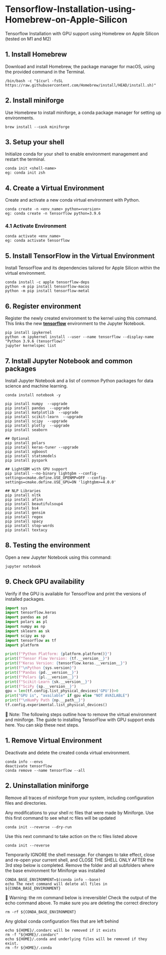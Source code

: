 # Tensorflow-Installation-using-Homebrew-on-Apple-Silicon
Tensorflow Installation with GPU support using Homebrew on Apple Silicon (tested on M1 and M2)

## 1. Install Homebrew
Download and install Homebrew, the package manager for macOS, using the provided command in the Terminal.
```
/bin/bash -c "$(curl -fsSL https://raw.githubusercontent.com/Homebrew/install/HEAD/install.sh)"
```

## 2. Install miniforge
Use Homebrew to install miniforge, a conda package manager for setting up environments.
```
brew install --cask miniforge
```

## 3. Setup your shell
Initialize conda for your shell to enable environment management and restart the terminal.
```
conda init <shell-name>
eg: conda init zsh
```

## 4. Create a Virtual Environment 
Create and activate a new conda virtual environment with Python.
```
conda create -n <env_name> python=<version>
eg: conda create -n tensorflow python=3.9.6
```
### 4.1 Activate Environment
```
conda activate <env_name>
eg: conda activate tensorflow
```

## 5. Install TensorFlow in the Virtual Environment 
Install TensorFlow and its dependencies tailored for Apple Silicon within the virtual environment.
```
conda install -c apple tensorflow-deps
python -m pip install tensorflow-macos
python -m pip install tensorflow-metal
```

## 6. Register environment
Register the newly created environment to the kernel using this command. This links the new <u>**tensorflow**</u> environment to the Jupyter Notebook. 
```
pip install ipykernel
python -m ipykernel install --user --name tensorflow --display-name "Python 3.9.6 (tensorflow)"
jupyter kernelspec list
```

## 7. Install Jupyter Notebook and common packages
Install Jupyter Notebook and a list of common Python packages for data science and machine learning.
```
conda install notebook -y

pip install numpy  --upgrade
pip install pandas  --upgrade
pip install matplotlib  --upgrade
pip install scikit-learn  --upgrade
pip install scipy  --upgrade
pip install plotly  --upgrade
pip install seaborn

## Optional
pip install polars
pip install keras-tuner --upgrade
pip install xgboost
pip install statsmodels
pip install pyspark

## LightGBM with GPU support
pip install --no-binary lightgbm --config-settings=cmake.define.USE_OPENMP=OFF --config-settings=cmake.define.USE_GPU=ON 'lightgbm>=4.0.0'

## NLP Libraries
pip install nltk
pip install afinn
pip install beautifulsoup4
pip install bs4
pip install gensim
pip install regex
pip install spacy
pip install stop-words 
pip install textacy
```

## 8. Testing the environment
Open a new Jupyter Notebook using this command:
```
jupyter notebook
```

## 9. Check GPU availability
Verify if the GPU is available for TensorFlow and print the versions of installed packages.
``` python
import sys
import tensorflow.keras
import pandas as pd
import polars as pl
import numpy as np
import sklearn as sk
import scipy as sp
import tensorflow as tf
import platform

print(f"Python Platform: {platform.platform()}")
print(f"Tensor Flow Version: {tf.__version__}")
print(f"Keras Version: {tensorflow.keras.__version__}")
print(f"\nPython {sys.version}")
print(f"Pandas {pd.__version__}")
print(f"Polars {pl.__version__}")
print(f"Scikit-Learn {sk.__version__}")
print(f"SciPy {sp.__version__}")
gpu = len(tf.config.list_physical_devices('GPU'))>0
print("GPU is", "available" if gpu else "NOT AVAILABLE")
print(f"\nNumPy Path {np.__path__}")
tf.config.experimental.list_physical_devices()
```

🚨 Note: The following steps outline how to remove the virtual environment and miniforge. The guide to installing TensorFlow with GPU support ends here. You can skip these next steps.

## 1. Remove Virtual Environment
Deactivate and delete the created conda virtual environment.
```
conda info --envs
deactivate tensorflow
conda remove --name tensorflow --all
```

## 2. Uninstallation miniforge
Remove all traces of miniforge from your system, including configuration files and directories.

Any modifications to your shell rc files that were made by Miniforge. Use this first command to see what rc files will be updated
```
conda init --reverse --dry-run
```

Use this next command to take action on the rc files listed above
```
conda init --reverse
```

Temporarily IGNORE the shell message. For changes to take effect, close and re-open your current shell, and CLOSE THE SHELL ONLY AFTER the 3rd step below is completed. Remove the folder and all subfolders where the base environment for Miniforge was installed
```
CONDA_BASE_ENVIRONMENT=$(conda info --base)
echo The next command will delete all files in ${CONDA_BASE_ENVIRONMENT}
```

🚨 Warning: the rm command below is irreversible! Check the output of the echo command above. To make sure you are deleting the correct directory
```
rm -rf ${CONDA_BASE_ENVIRONMENT}
```

Any global conda configuration files that are left behind
```
echo ${HOME}/.condarc will be removed if it exists
rm -f "${HOME}/.condarc"
echo ${HOME}/.conda and underlying files will be removed if they exist.
rm -fr ${HOME}/.conda
```

